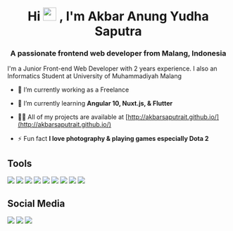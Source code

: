 <h1 align="center">Hi <img src="https://raw.githubusercontent.com/MartinHeinz/MartinHeinz/master/wave.gif" width="30px">
, I'm Akbar Anung Yudha Saputra</h1>
<h3 align="center">A passionate frontend web developer from Malang, Indonesia</h3>
<p>I'm a Junior Front-end Web Developer with 2 years experience. I also an Informatics Student at University of Muhammadiyah Malang</p>

- 🔭 I’m currently working as a Freelance

- 🌱 I’m currently learning **Angular 10, Nuxt.js, & Flutter**

- 👨‍💻 All of my projects are available at [http://akbarsaputrait.github.io/](http://akbarsaputrait.github.io/)

- ⚡ Fun fact **I love photography & playing games especially Dota 2**


## Tools
![](https://img.shields.io/badge/OS-Windows_10-informational?style=for-the-badge&logo=Windows&logoColor=white&color=0078d6)
![](https://img.shields.io/badge/CLI-Windows_Terminal-informational?style=for-the-badge&logo=Windows%20Terminal&logoColor=white&color=0078d6)
![](https://img.shields.io/badge/Editor-WebStorm-informational?style=for-the-badge&logo=WebStorm&logoColor=white&color=0078d6)
![](https://img.shields.io/badge/Code-Javascript-informational?style=for-the-badge&logo=Javascript&logoColor=white&color=0078d6)
![](https://img.shields.io/badge/Code-Typescript-informational?style=for-the-badge&logo=Typescript&logoColor=white&color=0078d6)
![](https://img.shields.io/badge/Code-Angular_10-informational?style=for-the-badge&logo=Angular&logoColor=white&color=0078d6)
![](https://img.shields.io/badge/Code-Vue.js-informational?style=for-the-badge&logo=Vue.js&logoColor=white&color=0078d6)
![](https://img.shields.io/badge/Code-Nuxt.js-informational?style=for-the-badge&logo=Nuxt.js&logoColor=white&color=0078d6)
![](https://img.shields.io/badge/Code-Flutter-informational?style=for-the-badge&logo=Flutter&logoColor=white&color=0078d6)

## Social Media
[![](https://img.shields.io/badge/@akbarsaputrait-informational?style=for-the-badge&logo=Twitter&logoColor=white&color=0078d6)](https://twitter.com/akbarsaputrait)
[![](https://img.shields.io/badge/akbarsaputrait-informational?style=for-the-badge&logo=Instagram&logoColor=white&color=e1306c)](https://www.instagram.com/akbarsaputrait/)
[![](https://img.shields.io/badge/akbarsaputrait-informational?style=for-the-badge&logo=Linkedin&logoColor=white&color=0077b5)](https://www.linkedin.com/in/akbarsaputrait/)
